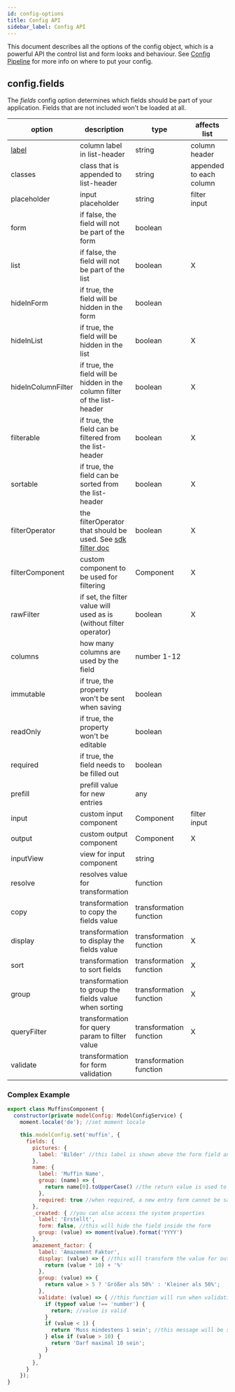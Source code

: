 ```yaml
---
id: config-options
title: Config API
sidebar_label: Config API
---
```


This document describes all the options of the config object, which is a powerful API the control list and form looks and behaviour. See [Config Pipeline](./config-pipeline.md) for more info on where to put your config.

## config.fields

The _fields_ config option determines which fields should be part of your application. Fields that are not included won't be loaded at all.


| option               | description                                                                                              | type                    | affects list            | affects form |
| -------------------- | -------------------------------------------------------------------------------------------------------- | ----------------------- | ----------------------- | ------------ |
| [label](#fieldlabel) | column label in list-header                                                                              | string                  | column header           | input label  |
| classes              | class that is appended to list-header                                                                    | string                  | appended to each column | -            |
| placeholder          | input placeholder                                                                                        | string                  | filter input            | input        |
| form                 | if false, the field will not be part of the form                                                         | boolean                 |                         | X            |
| list                 | if false, the field will not be part of the list                                                         | boolean                 | X                       |              |
| hideInForm           | if true, the field will be hidden in the form                                                            | boolean                 |                         | X            |
| hideInList           | if true, the field will be hidden in the list                                                            | boolean                 | X                       |              |
| hideInColumnFilter   | if true, the field will be hidden in the column filter of the list-header                                | boolean                 | X                       |              |
| filterable           | if true, the field can be filtered from the list-header                                                  | boolean                 | X                       |
| sortable             | if true, the field can be sorted from the list-header                                                    | boolean                 | X                       |
| filterOperator       | the filterOperator that should be used. See [sdk filter doc](https://entrecode.github.io/ec.sdk/#filter) | boolean                 | X                       |
| filterComponent      | custom component to be used for filtering                                                                | Component               | X                       |
| rawFilter            | if set, the filter value will used as is (without filter operator)                                       | boolean                 | X                       |
| columns              | how many columns are used by the field                                                                   | number 1-12             |                         | X            |
| immutable            | if true, the property won't be sent when saving                                                          | boolean                 |                         | X            |
| readOnly             | if true, the property won't be editable                                                                  | boolean                 |                         | X            |
| required             | if true, the field needs to be filled out                                                                | boolean                 |                         | X            |
| prefill              | prefill value for new entries                                                                            | any                     |                         | X            |
| input                | custom input component                                                                                   | Component               | filter input            | X            |
| output               | custom output component                                                                                  | Component               | X                       |
| inputView            | view for input component                                                                                 | string                  |                         | X            |
| resolve              | resolves value for transformation                                                                        | function                |                         |              |
| copy                 | transformation to copy the fields value                                                                  | transformation function |                         |              |
| display              | transformation to display the fields value                                                               | transformation function | X                       |              |
| sort                 | transformation to sort fields                                                                            | transformation function | X                       |              |
| group                | transformation to group the fields value when sorting                                                    | transformation function | X                       |              |
| queryFilter          | transformation for query param to filter value                                                           | transformation function | X                       |              |
| validate             | transformation for form validation                                                                       | transformation function |                         | X            |

### Complex Example

```js
export class MuffinsComponent {
  constructor(private modelConfig: ModelConfigService) {
    moment.locale('de'); //set moment locale

    this.modelConfig.set('muffin', {
      fields: {
        pictures: {
          label: 'Bilder' //this label is shown above the form field and in the table header
        },
        name: {
          label: 'Muffin Name',
          group: (name) => {
            return name[0].toUpperCase() //the return value is used to show group headers in a sorted list
          },
          required: true //when required, a new entry form cannot be saved without a value set for the field
        },
        _created: { //you can also access the system properties
          label: 'Erstellt',
          form: false, //this will hide the field inside the form
          group: (value) => moment(value).format('YYYY')
        },
        amazement_factor: {
          label: 'Amazement Faktor',
          display: (value) => { //this will transform the value for output e.g. in a list cell
            return (value * 10) + '%'
          },
          group: (value) => {
            return value > 5 ? 'Größer als 50%' : 'Kleiner als 50%';
          },
          validate: (value) => { //this function will run when validating the value inside a form
            if (typeof value !== 'number') {
              return; //value is valid
            }
            if (value < 1) {
              return 'Muss mindestens 1 sein'; //this message will be shown above the field
            } else if (value > 10) {
              return 'Darf maximal 10 sein';
            }
          }
        },
      }
    });
}
```
